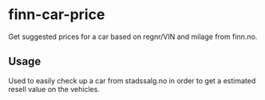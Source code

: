# finn-car-price

Get suggested prices for a car based on regnr/VIN and milage from finn.no.


## Usage

Used to easily check up a car from stadssalg.no in order to get a estimated resell value on the vehicles.
